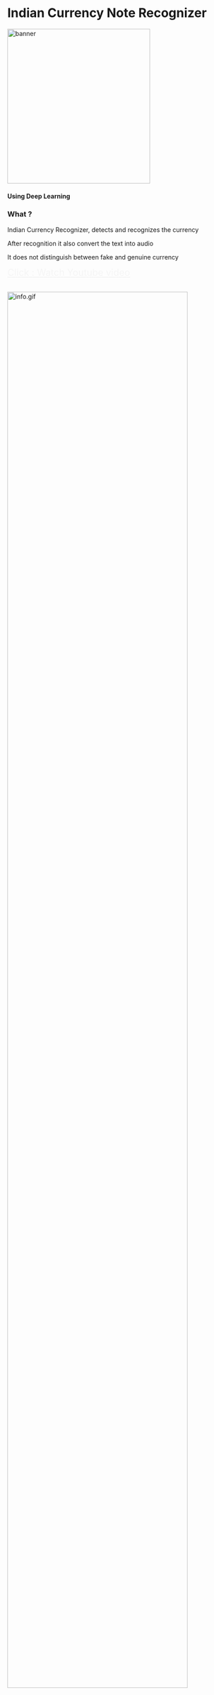 <div class="container-fluid bg-1 text-center">
  <h1 class="margin">Indian Currency Note Recognizer</h1>
  <img src="../asset/image_Indian Currency Note detector.png" class="img-responsive  margin" style="display:inline" alt="banner" width="80%" height="350">
  <h4>Using Deep Learning </h4>
</div>

<!-- Second Container -->
<div class="container-fluid bg-2 text-center ">
  <h3 class="margin " >What ?</h3>
  <p>Indian Currency  Recognizer, detects and recognizes the currency </p>
  <p> After recognition it also  convert the text into audio </p>
  <p>It does not distinguish between fake and genuine currency</p>
  <p><a style="color:whitesmoke ; font-size: 1.5em; text-decoration: underline;" href="https://www.youtube.com/watch?v=CTQaOSVYpn8&feature=youtu.be">Click : Watch Youtube video </a></p>
  <br>
  <div  >
      <img style=" width:90%;"  src="../asset/Indian Currency Note detector.gif" alt="info.gif">

  </div>
  <br>
  <hr>
  <h3 class="text-center"> Use case </h3>
  <p>
       Android/ iOS App which help visually impaired people to exchange their currency.
  </p>
  <p>
      It can be extend to identify the fake currency.
  </p>
</div>

<!-- Third Container (Grid) -->
<div class="container-fluid bg-3 text-center">
  <h3 class="margin">Technology Stack</h3><br>
  <div class="row">
    <div class="col-sm-4">
      <p>Python</p>
    </div>
    <div class="col-sm-4">
      <p>Tensorflow</p>
    </div>
    <div class="col-sm-4">
      <p>ResNet-50</p>
    </div>
    <div class="col-sm-4">
      <p>gTTS</p>
    </div>
    <div class="col-sm-4">
      <p>Jupyter Notebook</p>
    </div>
    <div class="col-sm-4">
      <p>Kaggle or google colab</p>
    </div>
  </div>
</div>

<div class="container-fluid bg-1 text-center">
  <p>
  <a style="color:rgb(255, 255, 255);" href="https://github.com/vishalmanes109/Indian-Currency-recognizer"> Download Source Code</a></p>
  <p><a style="color:rgb(255, 255, 255)" href="https://www.kaggle.com/vishalmane109/indian-currency-note-images-dataset-2020"> Download Dataset</a></p>
  <p><a style="color:rgb(255, 255, 255)" href="https://www.kaggle.com/vishalmane109/indian-currency-note-resnet-weights"> Download Weight</a></p>

</div>

<div class="container-fluid bg-3 text-center">
  <h3>Follow me :</h3><br>
  <p>
    <a style="color:black" href="https://github.com/vishalmanes109"> GitHub
    </a></p>
  <p><a style="color:black"
      href="https://www.linkedin.com/in/vishalm109/"> LinkedIn</a></p>
  <p><a style="color:black"
      href="https://www.youtube.com/watch?v=CTQaOSVYpn8&feature=youtu.be"> Youtube</a></p>

</div>
